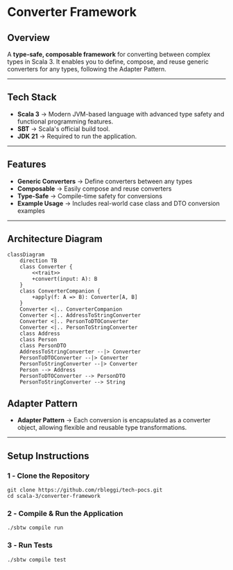 # **Converter Framework**

## **Overview**

A **type-safe, composable framework** for converting between complex types in Scala 3. It enables you to define, compose, and reuse generic converters for any types, following the Adapter Pattern.

---

## **Tech Stack**

- **Scala 3** → Modern JVM-based language with advanced type safety and functional programming features.
- **SBT** → Scala's official build tool.
- **JDK 21** → Required to run the application.

---

## **Features**

- **Generic Converters** → Define converters between any types
- **Composable** → Easily compose and reuse converters
- **Type-Safe** → Compile-time safety for conversions
- **Example Usage** → Includes real-world case class and DTO conversion examples

---

## **Architecture Diagram**

```mermaid
classDiagram
    direction TB
    class Converter {
        <<trait>>
        +convert(input: A): B
    }
    class ConverterCompanion {
        +apply(f: A => B): Converter[A, B]
    }
    Converter <|.. ConverterCompanion
    Converter <|.. AddressToStringConverter
    Converter <|.. PersonToDTOConverter
    Converter <|.. PersonToStringConverter
    class Address
    class Person
    class PersonDTO
    AddressToStringConverter --|> Converter
    PersonToDTOConverter --|> Converter
    PersonToStringConverter --|> Converter
    Person --> Address
    PersonToDTOConverter --> PersonDTO
    PersonToStringConverter --> String
```

## **Adapter Pattern**

- **Adapter Pattern** → Each conversion is encapsulated as a converter object, allowing flexible and reusable type transformations.

---

## **Setup Instructions**

### **1️ - Clone the Repository**

```shell
git clone https://github.com/rbleggi/tech-pocs.git
cd scala-3/converter-framework
```

### **2️ - Compile & Run the Application**

```shell
./sbtw compile run
```

### **3️ - Run Tests**

```shell
./sbtw compile test
```